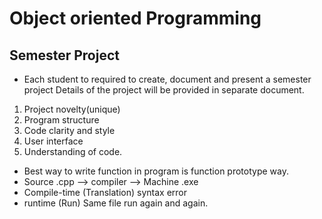 # Object oriented Programming

## Semester Project

- Each student to required to create, document and present a semester project Details of the project will be provided in separate document.

1. Project novelty(unique)
2. Program structure
3. Code clarity and style
4. User interface
5. Understanding of code.

- Best way to write function in program is function prototype way.
- Source .cpp --> compiler --> Machine .exe
- Compile-time (Translation) syntax error
- runtime (Run) Same file run again and again.
